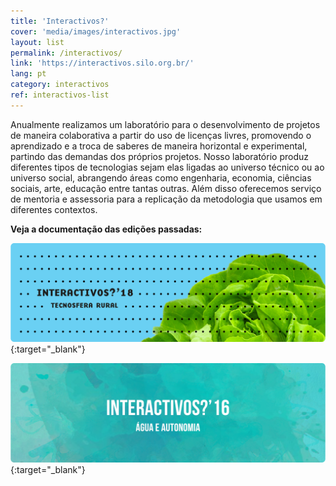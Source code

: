 ```yaml
---
title: 'Interactivos?'
cover: 'media/images/interactivos.jpg'
layout: list
permalink: /interactivos/
link: 'https://interactivos.silo.org.br/'
lang: pt
category: interactivos
ref: interactivos-list
---
```

Anualmente realizamos um laboratório para o desenvolvimento de projetos de maneira colaborativa a partir do uso de licenças livres, promovendo o aprendizado e a troca de saberes de maneira horizontal e experimental, partindo das demandas dos próprios projetos. Nosso laboratório produz diferentes tipos de tecnologias sejam elas ligadas ao universo técnico ou ao universo social, abrangendo áreas como engenharia, economia, ciências sociais, arte, educação entre tantas outras. Além disso oferecemos serviço de mentoria e assessoria para a replicação da metodologia que usamos em diferentes contextos.

  
**Veja a documentação das edições passadas:**
  
[![](/media/images/interactivos18.jpg)](https://interactivos.silo.org.br/2018){:target="_blank"}
  
[![](/media/images/interactivos16.jpg)](https://interactivos.silo.org.br/2016){:target="_blank"}


